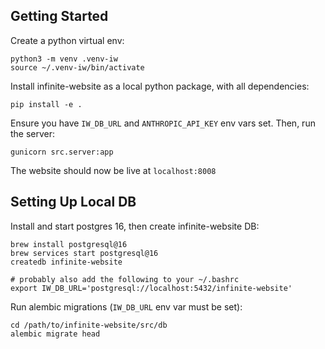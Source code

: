 ## Getting Started

Create a python virtual env:
```
python3 -m venv .venv-iw
source ~/.venv-iw/bin/activate
```

Install infinite-website as a local python package, with all dependencies:
```
pip install -e .
```

Ensure you have `IW_DB_URL` and `ANTHROPIC_API_KEY` env vars set. Then, run the server:
```
gunicorn src.server:app
```

The website should now be live at `localhost:8008`

## Setting Up Local DB

Install and start postgres 16, then create infinite-website DB:
```
brew install postgresql@16
brew services start postgresql@16
createdb infinite-website

# probably also add the following to your ~/.bashrc
export IW_DB_URL='postgresql://localhost:5432/infinite-website'
```

Run alembic migrations (`IW_DB_URL` env var must be set):
```
cd /path/to/infinite-website/src/db
alembic migrate head
```
